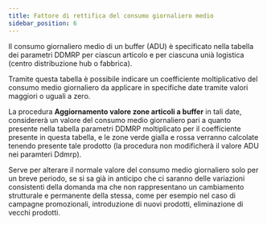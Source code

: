 ```yaml
---
title: Fattore di rettifica del consumo giornaliero medio
sidebar_position: 6
---
```

Il consumo giornaliero medio di un buffer (ADU) è specificato nella tabella dei parametri DDMRP per ciascun articolo e per ciascuna unià logistica (centro distribuzione hub o fabbrica).

Tramite questa tabella è possibile indicare un coefficiente moltiplicativo del consumo medio giornaliero da applicare in specifiche date tramite valori maggiori o uguali a zero. 

La procedura **Aggiornamento valore zone articoli a buffer** in tali date, considererà un valore del consumo medio giornaliero pari a quanto presente nella tabella parametri DDMRP moltiplicato per il coefficiente presente in questa tabella, e le zone verde gialla e rossa verranno calcolate tenendo presente tale prodotto (la procedura non modificherà il valore ADU nei paramteri Ddmrp). 

Serve per alterare il normale valore del consumo medio giornaliero solo per un breve periodo, se si sa già in anticipo che ci saranno delle variazioni consistenti della domanda ma che non rappresentano un cambiamento strutturale e permanente della stessa, come per esempio nel caso di campagne promozionali, introduzione di nuovi prodotti, eliminazione di vecchi prodotti.
